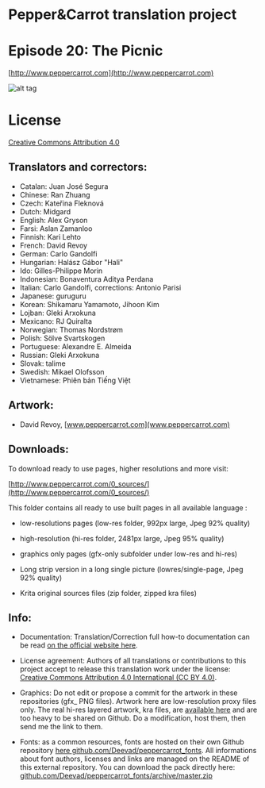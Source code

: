 # Pepper&Carrot translation project
# Episode 20: The Picnic

[http://www.peppercarrot.com](http://www.peppercarrot.com)

![alt tag](gfx_Pepper-and-Carrot_by-David-Revoy_E20.png)


License
=======

[Creative Commons Attribution 4.0](https://creativecommons.org/licenses/by/4.0/)

## Translators and correctors:

* Catalan: Juan José Segura
* Chinese: Ran Zhuang
* Czech: Kateřina Fleknová
* Dutch: Midgard
* English: Alex Gryson
* Farsi: Aslan Zamanloo
* Finnish: Kari Lehto
* French: David Revoy
* German: Carlo Gandolfi
* Hungarian: Halász Gábor "Hali"
* Ido: Gilles-Philippe Morin
* Indonesian: Bonaventura Aditya Perdana
* Italian: Carlo Gandolfi, corrections: Antonio Parisi
* Japanese: guruguru
* Korean: Shikamaru Yamamoto, Jihoon Kim
* Lojban: Gleki Arxokuna
* Mexicano: RJ Quiralta
* Norwegian: Thomas Nordstrøm
* Polish: Sölve Svartskogen
* Portuguese: Alexandre E. Almeida
* Russian: Gleki Arxokuna
* Slovak: talime
* Swedish: Mikael Olofsson
* Vietnamese: Phiên bản Tiếng Việt

## Artwork:

* David Revoy, [www.peppercarrot.com](www.peppercarrot.com)


## Downloads:

To download ready to use pages, higher resolutions and more visit:

[http://www.peppercarrot.com/0_sources/](http://www.peppercarrot.com/0_sources/)


This folder contains all ready to use built pages in all available language :

* low-resolutions pages (low-res folder, 992px large, Jpeg 92% quality)

* high-resolution (hi-res folder, 2481px large, Jpeg 95% quality)

* graphics only pages (gfx-only subfolder under low-res and hi-res)

* Long strip version in a long single picture (lowres/single-page, Jpeg 92% quality)

* Krita original sources files (zip folder, zipped kra files)


## Info:

- Documentation: Translation/Correction full how-to documentation can be read [on the official website here](http://www.peppercarrot.com/fr/article267/how-to-add-a-translation-or-a-correction).

- License agreement: Authors of all translations or contributions to this project accept to release this translation work under the license: [Creative Commons Attribution 4.0 International (CC BY 4.0)](https://creativecommons.org/licenses/by/4.0/).

- Graphics: Do not edit or propose a commit for the artwork in these repositories (gfx_ PNG files). Artwork here are low-resolution proxy files only. The real hi-res layered artwork, kra files, are [available here](http://www.peppercarrot.com/en/static6/sources) and are too heavy to be shared on Github. Do a modification, host them, then send me the link to them.

- Fonts: as a common resources, fonts are hosted on their own Github repository [here  github.com/Deevad/peppercarrot_fonts](https://github.com/Deevad/peppercarrot_fonts). All informations about font authors, licenses and links are managed on the README of this external repository. You can download the pack directly here: [github.com/Deevad/peppercarrot_fonts/archive/master.zip](https://github.com/Deevad/peppercarrot_fonts/archive/master.zip)
